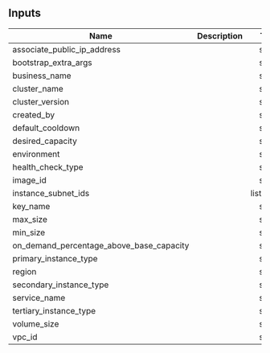 ## Inputs

| Name | Description | Type | Default | Required |
|------|-------------|:----:|:-----:|:-----:|
| associate\_public\_ip\_address |  | string | n/a | yes |
| bootstrap\_extra\_args |  | string | `""` | no |
| business\_name |  | string | n/a | yes |
| cluster\_name |  | string | n/a | yes |
| cluster\_version |  | string | n/a | yes |
| created\_by |  | string | n/a | yes |
| default\_cooldown |  | string | n/a | yes |
| desired\_capacity |  | string | n/a | yes |
| environment |  | string | n/a | yes |
| health\_check\_type |  | string | n/a | yes |
| image\_id |  | string | `""` | no |
| instance\_subnet\_ids |  | list(string) | n/a | yes |
| key\_name |  | string | n/a | yes |
| max\_size |  | string | n/a | yes |
| min\_size |  | string | n/a | yes |
| on\_demand\_percentage\_above\_base\_capacity |  | string | n/a | yes |
| primary\_instance\_type |  | string | n/a | yes |
| region |  | string | n/a | yes |
| secondary\_instance\_type |  | string | n/a | yes |
| service\_name |  | string | n/a | yes |
| tertiary\_instance\_type |  | string | n/a | yes |
| volume\_size |  | string | n/a | yes |
| vpc\_id |  | string | n/a | yes |
